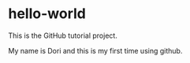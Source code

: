 # hello-world
This is the GitHub tutorial project.

My name is Dori and this is my first time using github.
